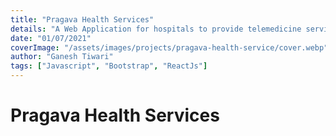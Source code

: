 ```yaml
---
title: "Pragava Health Services"
details: "A Web Application for hospitals to provide telemedicine services with Azure Communication Services."
date: "01/07/2021"
coverImage: "/assets/images/projects/pragava-health-service/cover.webp"
author: "Ganesh Tiwari"
tags: ["Javascript", "Bootstrap", "ReactJs"]
---
```


# Pragava Health Services
